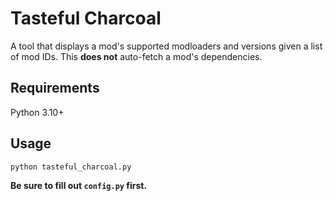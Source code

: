 # Tasteful Charcoal
A tool that displays a mod's supported modloaders and versions given a list of mod IDs. This <b>does not</b> auto-fetch a mod's dependencies.

## Requirements
Python 3.10+

## Usage
`python tasteful_charcoal.py`

<b>Be sure to fill out `config.py` first.</b>
